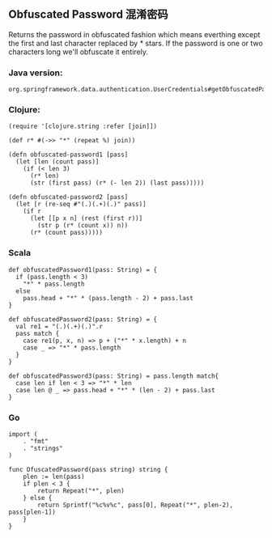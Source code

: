 ##  Obfuscated Password 混淆密码

Returns the password in obfuscated fashion which means everthing except the first and last character replaced by * stars. If the password is one or two characters long we'll obfuscate it entirely.

### Java version:

    org.springframework.data.authentication.UserCredentials#getObfuscatedPassword

### Clojure:

	(require '[clojure.string :refer [join]])

	(def r* #(->> "*" (repeat %) join))

	(defn obfuscated-password1 [pass]
	  (let [len (count pass)]
		(if (< len 3)
		  (r* len)
		  (str (first pass) (r* (- len 2)) (last pass)))))

	(defn obfuscated-password2 [pass]
	  (let [r (re-seq #"(.)(.+)(.)" pass)]
		(if r
		  (let [[p x n] (rest (first r))]
			(str p (r* (count x)) n))
		  (r* (count pass)))))

### Scala

	def obfuscatedPassword1(pass: String) = {
	  if (pass.length < 3)
		"*" * pass.length
	  else
		pass.head + "*" * (pass.length - 2) + pass.last
    }

	def obfuscatedPassword2(pass: String) = {
	  val re1 = "(.)(.+)(.)".r
	  pass match {
		case re1(p, x, n) => p + ("*" * x.length) + n
		case _ => "*" * pass.length
	  }
	}

    def obfuscatedPassword3(pass: String) = pass.length match{
      case len if len < 3 => "*" * len
      case len @ _ => pass.head + "*" * (len - 2) + pass.last
    }

### Go

    import (
	    . "fmt"
	    . "strings"
    )

    func OfuscatedPassword(pass string) string {
	    plen := len(pass)
	    if plen < 3 {
		    return Repeat("*", plen)
	    } else {
		    return Sprintf("%c%v%c", pass[0], Repeat("*", plen-2), pass[plen-1])
	    }
    }
